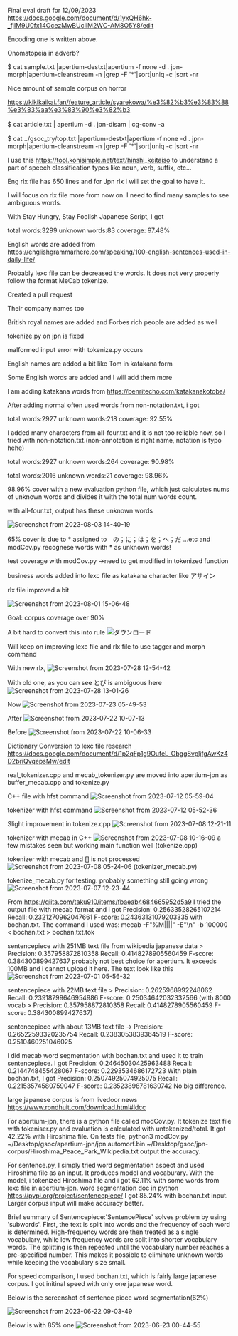 Final eval draft for 12/09/2023 https://docs.google.com/document/d/1yxQH6hk-_fjIM9U0fx14OcezMwBUcIlM2WC-AM8O5Y8/edit

Encoding one is written above. 

Onomatopeia in adverb?

$ cat sample.txt |apertium-destxt|apertium -f none -d .  jpn-morph|apertium-cleanstream -n |grep -F '*'|sort|uniq -c |sort -nr

Nice amount of sample corpus on horror

https://kikikaikai.fan/feature_article/syarekowa/%e3%82%b3%e3%83%88%e3%83%aa%e3%83%90%e3%82%b3

$ cat article.txt | apertium -d .  jpn-disam | cg-conv -a　　　　　　　　　　　　　　　　

$ cat ../gsoc_try/top.txt |apertium-destxt|apertium -f none -d .  jpn-morph|apertium-cleanstream -n |grep -F '*'|sort|uniq -c |sort -nr

I use this https://tool.konisimple.net/text/hinshi_keitaiso 
to understand a part of speech classification types like noun, verb, suffix, etc...

Eng rlx file has 650 lines and for Jpn rlx I will set the goal to have it. 

I will focus on rlx file more from now on. I need to find many samples to see ambiguous words.

With Stay Hungry, Stay Foolish Japanese Script, I got

total words:3299
unknown words:83
coverage: 97.48%


English words are added from https://englishgrammarhere.com/speaking/100-english-sentences-used-in-daily-life/

Probably lexc file can be decreased the words. It does not very properly follow the format MeCab tokenize. 

Created a pull request

Their company names too

British royal names are added and Forbes rich people are added as well

tokenize.py on jpn is fixed 

malformed input error with tokenize.py occurs

English names are added a bit like Tom in katakana form

Some English words are added and I will add them more 

I am adding katakana words from https://benritecho.com/katakanakotoba/ 

After adding normal often used words from non-notation.txt, i got 

total words:2927
unknown words:218
coverage: 92.55%


I added many characters from all-four.txt and it is not too reliable now, so I tried with non-notation.txt.(non-annotation is right name, notation is typo hehe)

total words:2927
unknown words:264
coverage: 90.98%


total words:2016
unknown words:21
coverage: 98.96%

98.96% cover with a new evaluation python file, which just calculates nums of unknown words and divides it with the total num words count.

with all-four.txt, output has these unknown words

![Screenshot from 2023-08-03 14-40-19](https://github.com/yypy22/gsoc_try/assets/99264752/8c3ee123-84aa-4323-b175-98a70b2e7d05)

65% cover is due to * assigned to　の；に；は；を；へ；だ ...etc and modCov.py recognese words with * as unknown words!

test coverage with modCov.py ->need to get modified in tokenized function

business words added into lexc file as katakana character like アサイン

rlx file improved a bit 

![Screenshot from 2023-08-01 15-06-48](https://github.com/yypy22/gsoc_try/assets/99264752/d5909460-0df5-4ab9-909f-57fc9fac67a5)

Goal: corpus coverage over 90%

A bit hard to convert this into rule ![ダウンロード](https://github.com/yypy22/gsoc_try/assets/99264752/b1cbb2ac-5cd4-44e2-89e2-3b6a44bb4299)

Will keep on improving lexc file and rlx file to use tagger and morph command

With new rlx, 
![Screenshot from 2023-07-28 12-54-42](https://github.com/yypy22/gsoc_try/assets/99264752/c42f767c-8631-40d4-8273-eb87039a7c6e)

With old one, as you can see とび is ambiguous here
![Screenshot from 2023-07-28 13-01-26](https://github.com/yypy22/gsoc_try/assets/99264752/60b4cea2-103c-4815-b5e4-3e500f4f6906)

Now
![Screenshot from 2023-07-23 05-49-53](https://github.com/yypy22/GSoC2023/assets/99264752/136f1959-d3e9-4036-a4bd-30f3e67091b8)

After
![Screenshot from 2023-07-22 10-07-13](https://github.com/yypy22/gsoc_try/assets/99264752/64156047-19ce-4865-ad1a-b0a9ec607e2e)

Before
![Screenshot from 2023-07-22 10-06-33](https://github.com/yypy22/gsoc_try/assets/99264752/24f43ee8-2adc-484e-baac-70917ee5160b)

Dictionary Conversion to lexc file research https://docs.google.com/document/d/1p2qFp1g9OufeL_Obgg8vpljfgAwKz4D2briQvqepsMw/edit

real_tokenizer.cpp and mecab_tokenizer.py are moved into apertium-jpn as buffer_mecab.cpp and tokenize.py

C++ file with hfst command 
![Screenshot from 2023-07-12 05-59-04](https://github.com/yypy22/gsoc_try/assets/99264752/487ac8ea-ce7b-46e7-9edf-f48a126b5edd)

tokenizer with hfst command 
![Screenshot from 2023-07-12 05-52-36](https://github.com/yypy22/gsoc_try/assets/99264752/77667f6b-8504-4640-be5b-854fda4bc039)

Slight improvement in tokenize.cpp
![Screenshot from 2023-07-08 12-21-11](https://github.com/yypy22/gsoc_try/assets/99264752/9aede42c-1aa7-43eb-945c-f06cb9b8d583)

tokenizer with mecab in C++
![Screenshot from 2023-07-08 10-16-09](https://github.com/yypy22/gsoc_try/assets/99264752/0e5e1fd0-8f73-4d28-8a28-88480a3afc0a)
a few mistakes seen but working main function well
(tokenize.cpp)

tokenizer with mecab and [] is not processed
![Screenshot from 2023-07-08 05-24-06](https://github.com/yypy22/gsoc_try/assets/99264752/91195902-b791-4680-8879-49e5e9258c5a)
(tokenizer_mecab.py)

tokenize_mecab.py for testing.
probably something still going wrong 
![Screenshot from 2023-07-07 12-23-44](https://github.com/yypy22/gsoc_try/assets/99264752/12e02cba-b68a-4e31-aa56-ec7a609ecf80)



From https://qiita.com/taku910/items/fbaeab4684665952d5a9 
I tried the output file with mecab format and i got Precision: 0.25633528265107214 Recall: 0.2321270962047661 F-score: 0.24363131079203335 with bochan.txt. The command I used was: mecab -F"%M||||" -E"\n" -b 100000 < bochan.txt  > bochan.txt.tok

sentencepiece with 251MB text file from wikipedia japanese data > Precision: 0.357958872810358 Recall: 0.4148278905560459 F-score: 0.384300899427637
probably not best choice for apertium.
It exceeds 100MB and i cannot upload it here. The text look like this
![Screenshot from 2023-07-01 05-56-32](https://github.com/yypy22/gsoc_try/assets/99264752/34032204-a5e4-43d7-ac13-39964f37bdc0)


sentencepiece with 22MB text file > Precision: 0.2625968992248062 Recall: 0.23918799646954986 F-score: 0.25034642032332566 (with 8000 vocab > Precision: 0.357958872810358 Recall: 0.4148278905560459 F-score: 0.384300899427637)

sentencepiece with about 13MB text file -> Precision: 0.26522593320235754 Recall: 0.2383053839364519 F-score: 0.2510460251046025



I did mecab word segmentation with bochan.txt and used it to train sentencepiece. I got Precision: 0.24645030425963488 Recall: 0.2144748455428067 F-score: 0.2293534686172723
With plain bochan.txt, I got Precision: 0.25074925074925075 Recall: 0.22153574580759047 F-score: 0.23523898781630742
No big difference. 


large japanese corpus is from livedoor news https://www.rondhuit.com/download.html#ldcc



For apertium-jpn, there is a python file called modCov.py. It tokenize text file with tokeniser.py and evaluation is calculated with untokenized/total. 
It got 42.22% with Hiroshima file. On tests file, python3 modCov.py ~/Desktop/gsoc/apertium-jpn/jpn.automorf.bin ~/Desktop/gsoc/jpn-corpus/Hiroshima_Peace_Park_Wikipedia.txt output the accuracy.

For sentence.py, I simply tried word segmentation aspect and used Hiroshima file as an input. It produces model and vocaburary. With the model, i tokenized Hiroshima file and i got 62.11% with some words from lexc file in apertium-jpn.
word segmentation doc in python https://pypi.org/project/sentencepiece/
I got 85.24% with bochan.txt input. Larger corpus input will make accuracy better.

Brief summary of Sentencepiece:'SentencePiece' solves problem by using 'subwords'. First, the text is split into words and the frequency of each word is determined. High-frequency words are then treated as a single vocabulary, while low frequency words are split into shorter vocabulary words. The splitting is then repeated until the vocabulary number reaches a pre-specified number. This makes it possible to eliminate unknown words while keeping the vocabulary size small.


For speed comparison, I used bochan.txt, which is fairly large japanese corpus. I got initinal speed with only one japanese word. 

Below is the screenshot of sentence piece word segmentation(62%)

![Screenshot from 2023-06-22 09-03-49](https://github.com/yypy22/gsoc_try/assets/99264752/e9615d7a-4eac-4845-abaf-d12327a9a828)

Below is with 85% one
![Screenshot from 2023-06-23 00-44-55](https://github.com/yypy22/gsoc_try/assets/99264752/d5f456b4-c0f7-4001-aca7-6a3d8464b37a)
